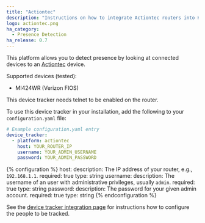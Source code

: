 ```yaml
---
title: "Actiontec"
description: "Instructions on how to integrate Actiontec routers into Home Assistant."
logo: actiontec.png
ha_category:
  - Presence Detection
ha_release: 0.7
---
```


This platform allows you to detect presence by looking at connected devices to an [Actiontec](http://www.actiontec.com/) device.

Supported devices (tested):

- MI424WR (Verizon FIOS)

<div class='note warning'>
This device tracker needs telnet to be enabled on the router.
</div>

To use this device tracker in your installation, add the following to your `configuration.yaml` file:

```yaml
# Example configuration.yaml entry
device_tracker:
  - platform: actiontec
    host: YOUR_ROUTER_IP
    username: YOUR_ADMIN_USERNAME
    password: YOUR_ADMIN_PASSWORD
```

{% configuration %}
host:
  description: The IP address of your router, e.g., `192.168.1.1`.
  required: true
  type: string
username:
  description: The username of an user with administrative privileges, usually `admin`.
  required: true
  type: string
password:
  description: The password for your given admin account.
  required: true
  type: string
{% endconfiguration %}

See the [device tracker integration page](/integrations/device_tracker/) for instructions how to configure the people to be tracked.
